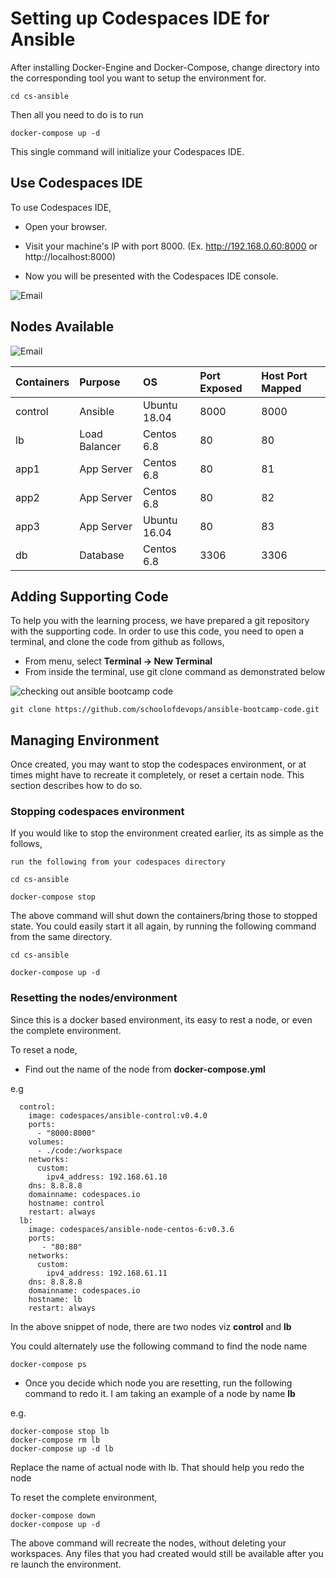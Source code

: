 # Setting up  Codespaces IDE for Ansible

After installing Docker-Engine and Docker-Compose, change directory into the corresponding tool you want to setup the environment for.
```
cd cs-ansible
```

Then all you need to do is to run

```
docker-compose up -d
```

This single command will initialize your Codespaces IDE.

## Use Codespaces IDE

To use Codespaces IDE,

  * Open your browser.
  * Visit your machine's IP with port 8000. (Ex. http://192.168.0.60:8000  or http://localhost:8000)


  * Now you will be presented with the Codespaces IDE console.

![Email](images/codespaces.JPG)





## Nodes Available


![Email](images/ansible_codespace.jpg)


| Containers    | Purpose     | OS | Port Exposed | Host Port Mapped |
| :------------- | :------------- | :------------- | :------------- | :------------- |
| control       | Ansible      | Ubuntu 18.04  | 8000 |  8000 |
| lb       | Load Balancer       | Centos 6.8  | 80 |  80 |
| app1       | App Server       | Centos 6.8 | 80 | 81 |
| app2       |  App Server      | Centos 6.8 | 80 | 82  |
| app3       |  App Server       | Ubuntu 16.04|  80 | 83 |
| db       | Database      | Centos 6.8  | 3306  | 3306 |



## Adding Supporting Code  

To help you with the learning process, we have prepared a git repository with the supporting code. In order to use this code, you need to open a terminal, and clone the code from github as follows,

  * From menu, select **Terminal -> New Terminal**
  * From inside the terminal, use git clone command as demonstrated below 

![checking out ansible bootcamp code](images/ansible-code.gif)


```
git clone https://github.com/schoolofdevops/ansible-bootcamp-code.git
```

## Managing Environment

Once created, you may want to stop the codespaces environment, or at times might have to recreate it completely, or reset a certain node. This section describes how to do so.

### Stopping codespaces environment

If you would like to stop the environment created earlier, its as simple as the follows,

`run the following from your codespaces directory`

```
cd cs-ansible

docker-compose stop
```

The above command will shut down the containers/bring those to stopped state.  You could easily start it all again, by running the following command from the same directory.

```
cd cs-ansible

docker-compose up -d
```




### Resetting the nodes/environment

Since this is a docker based environment, its easy to rest a node, or even the complete environment.  

To reset a node,

 * Find out the name of the node from **docker-compose.yml**


e.g

```
  control:
    image: codespaces/ansible-control:v0.4.0
    ports:
      - "8000:8000"
    volumes:
      - ./code:/workspace
    networks:
      custom:
        ipv4_address: 192.168.61.10
    dns: 8.8.8.8
    domainname: codespaces.io
    hostname: control
    restart: always
  lb:
    image: codespaces/ansible-node-centos-6:v0.3.6
    ports:
       - "80:80"
    networks:
      custom:
        ipv4_address: 192.168.61.11
    dns: 8.8.8.8
    domainname: codespaces.io
    hostname: lb
    restart: always
```

In the above snippet of node, there are two nodes viz **control** and **lb**

You could alternately use the following command to find the node name

```
docker-compose ps
```

  * Once you decide which node you are resetting, run the following command to redo it. I am taking an example of a node by name **lb**

e.g.  
```
docker-compose stop lb
docker-compose rm lb
docker-compose up -d lb
```

Replace the name of actual node with lb.  That should help you redo the node


To reset the complete environment,

```
docker-compose down
docker-compose up -d  

```

The above command will recreate the nodes, without deleting your workspaces. Any files that you had created would still be available after you re launch the environment.
